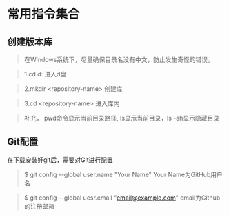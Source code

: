 # 常用指令集合

## 创建版本库
  >在Windows系统下，尽量确保目录名没有中文，防止发生奇怪的错误。

  >1.cd d:  进入d盘

  >2.mkdir \<repository-name\>  创建库
  
  >3.cd \<repository-name\> 进入库内
  
 >补充， pwd命令显示当前目录路径, ls显示当前目录，ls -ah显示隐藏目录
 
 ## Git配置
 在下载安装好git后，需要对Git进行配置
 >$ git config --global user.name "Your Name"          Your Name为GitHub用户名
 
 >$ git config --global uesr.email "email@example.com"      email为Github的注册邮箱
